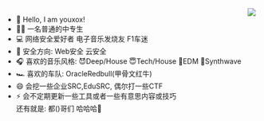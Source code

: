 <img align="right" src="https://github-readme-stats.vercel.app/api?username=youxox&show_icons=true&icon_color=CE1D2D&text_color=718096&bg_color=ffffff&hide_title=true" />

- 👋 Hello, I am youxox!
- 🧑‍🎓 一名普通的中专生
- 💻 网络安全爱好者 电子音乐发烧友 F1车迷
- 🧾 安全方向: Web安全 云安全 
- 🎧 喜欢的音乐风格: 😈Deep/House 😇Tech/House 👾EDM 😤Synthwave
- 🏎️ 喜欢的车队: OracleRedbull(甲骨文红牛)
- 😄 会挖一些企业SRC,EduSRC, 偶尔打一些CTF 
- ⚡ 会不定期更新一些工具或者一些有意思内容或技巧</br>
还有就是: 都()哥们 哈哈哈🤣
<!---
youxox/youxox is a ✨ special ✨ repository because its `README.md` (this file) appears on your GitHub profile.
You can click the Preview link to take a look at your changes.
--->

